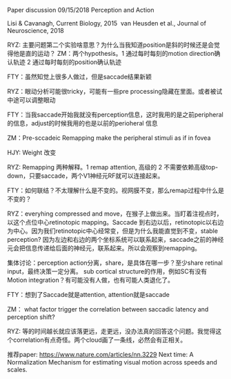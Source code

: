 ﻿Paper discussion 09/15/2018 Perception and Action

Lisi & Cavanagh, Current Biology, 2015  
van Heusden et al., Journal of Neuroscience, 2018 

RYZ: 主要问题第二个实验啥意思？为什么当我知道position是斜的时候还是会觉得他是直的运动？ 
ZM：两个hypothesis。1 通过每时每刻的motion direction确认轨迹 2 通过每时每刻的position确认轨迹 

FTY：虽然知觉上很多人做过，但是saccade结果新颖 

RYZ：眼动分析可能很tricky，可能有一些pre processing隐藏在里面。或者被试中途可以调整眼动 

FTY：当我saccade开始我就没有perception信息，这时我用的是之前peripheral的信息，adjust的时候我用的也是以前的perioheral 信息 

ZM：Pre-sccadeic Remapping make the peripheral stimuli as if in fovea 

HJY: Weight 改变 

RYZ: Remapping 两种解释。1 remap attention, 高级的 2 不需要依赖高级top-down，只要saccade，两个V1神经元RF就可以连接起来。 

FTY：如何联结？不太理解什么是不变的。视网膜不变，那么remap过程中什么是不变的？ 

RYZ：everyhing compressed and move，在猴子上做出来。当盯着注视点时，以这个点位中心retinotopic mapping。Saccade 到右边以后，retinotopic以右边为中心。因为我们retinotopic中心经常变，但是为什么我能直觉到不变，stable perception? 因为左边和右边的两个坐标系统可以联系起来，saccade之前的神经元会把信息传递给后面的神经元，联系起来。所以会观察到remapping。 

集体讨论：perception action分离，share，是具体在哪一步？至少share retinal input，最终决策一定分离。 
sub cortical structure的作用，例如SC有没有Motion integration？有可能没有人做，也有可能人类退化了。 

FTY：想到了Saccade就是attention, attention就是saccade 


ZM： what factor trigger the correlation between saccadic latency and perception shift? 

RYZ: 等的时间越长就应该落更远，走更远，没办法真的回答这个问题。我觉得这个correlation有点奇怪。两个cloud画了一条线，必然会有正相关。 

推荐paper: https://www.nature.com/articles/nn.3229 
Next time: A Normalization Mechanism for estimating visual motion across speeds and scales. 
